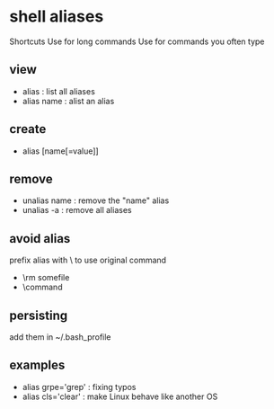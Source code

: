 # shell aliases
Shortcuts
Use for long commands
Use for commands you often type

## view
- alias : list all aliases
- alias name : alist an alias

## create
- alias [name[=value]]

## remove
- unalias name : remove the "name" alias
- unalias -a : remove all aliases

## avoid alias
prefix alias with \ to use original command
- \rm somefile
- \command

## persisting
add them in ~/.bash_profile

## examples
- alias grpe='grep'  : fixing typos
- alias cls='clear'  : make Linux behave like another OS
